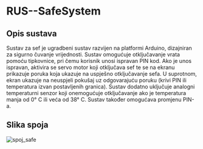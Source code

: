 # RUS--SafeSystem
## Opis sustava
Sustav za sef je ugradbeni sustav razvijen na platformi Arduino, dizajniran za sigurno čuvanje vrijednosti. Sustav omogućuje otključavanje vrata pomoću tipkovnice, pri čemu korisnik unosi ispravan PIN kod. Ako je unos ispravan, aktivira se servo motor koji otključava sef te se na ekranu prikazuje poruka koja ukazuje na uspješno otključavanje sefa. U suprotnom, ekran ukazuje na neuspjeli pokušaj uz odgovarajuću poruku (krivi PIN ili temperatura izvan postavljenih granica). Sustav dodatno uključuje analogni temperaturni senzor koji onemogućuje otključavanje ako je temperatura manja od 0° C ili veća od 38° C. Sustav također omogućava promjenu PIN-a.
## Slika spoja
![spoj_safe](https://github.com/user-attachments/assets/e621cd60-f28e-445a-8e11-6868f3404aee)
